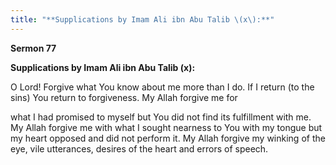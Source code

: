 ```yaml
---
title: "**Supplications by Imam Ali ibn Abu Talib \(x\):**" 
---
```

**Sermon 77**

**Supplications by Imam Ali ibn Abu Talib \(x\):**

O Lord\! Forgive what You know about me more than I do\. If I return \(to the sins\) You return to forgiveness\. My Allah forgive me for

<a id="page451"></a>what I had promised to myself but You did not find its fulfillment with me\. My Allah forgive me with what I sought nearness to You with my tongue but my heart opposed and did not perform it\. My Allah forgive my winking of the eye, vile utterances, desires of the heart and errors of speech\.

